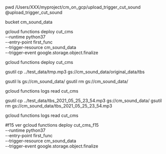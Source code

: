 pwd
/Users/XXX/myproject/cm_on_gcp/upload_trigger_cut_sound
@upload_trigger_cut_sound

bucket cm_sound_data

gcloud functions deploy cut_cms \
--runtime python37 \
--entry-point first_func \
--trigger-resource cm_sound_data \
--trigger-event google.storage.object.finalize

gcloud functions deploy cut_cms

gsutil cp ../test_data/tmp.mp3 gs://cm_sound_data/original_data/tbs

gsutil ls gs://cm_sound_data/
gsutil rm gs://cm_sound_data/

gcloud functions logs read cut_cms

gsutil cp ../test_data/tbs_2021_05_25_23_54.mp3 gs://cm_sound_data/
gsutil rm gs://cm_sound_data/tbs_2021_05_25_23_54.mp3

gcloud functions logs read cut_cms

#f15 ver
gcloud functions deploy cut_cms_f15 \
--runtime python37 \
--entry-point first_func \
--trigger-resource cm_sound_data \
--trigger-event google.storage.object.finalize

